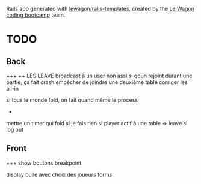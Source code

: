 Rails app generated with [lewagon/rails-templates](https://github.com/lewagon/rails-templates), created by the [Le Wagon coding bootcamp](https://www.lewagon.com) team.
# TODO
## Back
+++
++
LES LEAVE
broadcast à un user non assi
si qqun rejoint durant une partie, ça fait crash
empêcher de joindre une deuxième table
corriger les all-in

si tous le monde fold, on fait quand même le process

-
mettre un timer qui fold si je fais rien
si player actif à une table => leave si log out

## Front
+++ show
boutons
breakpoint

display bulle avec choix des joueurs
forms
